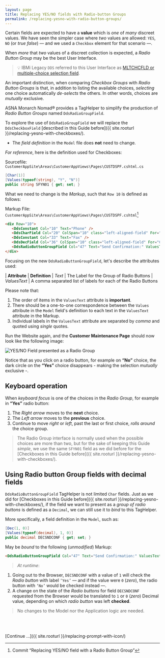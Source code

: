 ```yaml
---
layout: page
title: Replacing YES/NO fields with Radio-button Groups
permalink: /replacing-yesno-with-radio-button-groups/
---
```


Certain fields are expected to have a **value** which is *one* of *many* discreet values. We have seen the simpler case where *two* values are allowed: `YES`, `NO` (or *true* *false*) — and we used a `Checkbox` element for that scenario —.

When *more* that *two* values of a discreet collection is expected, a *Radio Button Group* may be the best User Interface.

>&#128161; IBMi Legacy `DDS` referred to this User Interface as [MLTCHCFLD or multiple-choice selection field](https://www.ibm.com/support/knowledgecenter/en/ssw_ibm_i_72/rzakc/rzakcmstmltchcf.htm).

An important distinction, when comparing *Checkbox Groups* with *Radio Button Groups* is that, in addition to listing the available choices, *selecting* one choice automatically *de-selects* the others. In other words, choices are *mutually* exclusive.

ASNA Monarch Nomad&reg; provides a TagHelper to simplify the production of *Radio Button Groups* named `DdsRadioGroupField`.

To explore the use of `DdsRadioGroupField` we will replace the `DdsCheckboxField`  [described in this Guide before]({{ site.rooturl }}/replacing-yesno-with-checkboxes/).

* The *field definition* in the `Model` file does **not** need to change.

*For reference*, here is the definition used for Checkboxes:

Sourcefile: `CustomerAppSite\Areas\CustomerAppViews\Pages\CUSTDSPF.cshtml.cs`

```cs
[Char(1)]
[Values(typeof(string), "Y", "N")]
public string SFYN01 { get; set; }
```

What we need to change is the *Markup*, such that `Row 10` is defined as follows:

Markup File: `CustomerAppSite\Areas\CustomerAppViews\Pages\CUSTDSPF.cshtml`[^1]

```html
<div Row="10">
   <DdsConstant Col="10" Text="Phone" />
   <DdsCharField Col="20" ColSpan="10" class="left-aligned-field" For="CUSTREC.SFPHONE" VirtualRowCol="14,27"  />
   <DdsConstant Col="33" Text="Fax" />
   <DdsDecField Col="36" ColSpan="10" class="left-aligned-field" For="CUSTREC.SFFAX" VirtualRowCol="13,27" EditWord="(   )   -    " tabIndex=8 />
   <DdsRadioButtonGroupField Col="47" Text="Send Confirmation:" ValuesText="'Yes','No'" For="CUSTREC.SFYN01" VirtualRowCol="18,27" />
</div>
```

Focusing on the new `DdsRadioButtonGroupField`, let's describe the attributes used:

| **Attribute** | **Definition** 
| *Text* | The Label for the Group of Radio Buttons
| *ValuesText* | A comma separated list of labels for each of the Radio Buttons

Please note that:
1. The order of items in the `ValuesText` attribute is **important**.
2. There should be a one-to-one correspondence between the `Values` attribute in the `Model` field's definition to each text in the `ValuesText` attribute in the Markup.
3. Individual labels in the `ValuesText` attribute are separated by *comma* and quoted using *single* quotes.

Run the Website again, and the **Customer Maintenance Page** should now look like the following image:

![YES/NO Field presented as a Radio Group](/images/page-two-radio-grp-01.png/)

Notice that as you click on a radio button, for example on **“No”** choice, the dark circle on the **“Yes”** choice disappears - making the selection *mutually* exclusive -. 

## Keyboard operation

When *keyboard focus* is one of the choices in the *Radio Group*, for example in **“Yes”** radio button:

1. The *Right arrow* moves to the **next** choice.
2. The *Left arrow* moves to the **previous** choice.
3. Continue to move *right* or *left*, past the last or first choice, *rolls around* the choice group.

>The Radio Group interface is normally used when the possible choices are more than two, but for the sake of keeping this Guide *simple*, we use the same `SFYN01` field as we did before for the [Checkboxes in this Guide before]({{ site.rooturl }}/replacing-yesno-with-checkboxes/).
  

## Using Radio button Group fields with decimal fields

`DdsRadioButtonGroupField` TagHelper is not limited `Char` fields. Just as we did for [Checkboxes in this Guide before]({{ site.rooturl }}/replacing-yesno-with-checkboxes/), if the field we want to present as a *group of radio buttons* is defined as a `Decimal`, we can still use it to *bind* to this TagHelper.

More specifically, a field definition in the `Model`, such as:

```cs
[Dec(1, 0)]
[Values(typeof(decimal), 1, 0)]
public decimal DECSNDCONF { get; set; }
```

May be *bound* to the following (*unmodified*) Markup:

```html
<DdsRadioButtonGroupField Col="47" Text="Send Confirmation:" ValuesText="'Yes','No'" For="CUSTREC.DECSNDCONF" VirtualRowCol="18,27" />
```

>*At runtime*:

1. Going out to the Browser, `DECSNDCONF` with a value of `1` will check the *Radio button* with label `‘Yes’` — and if the value were `0` (*zero*), the radio button with `‘No’` would be checked instead —.
2. A change on the state of the *Radio buttons* for field `DECSNDCONF` requested from the Browser would be translated to `1` or `0` (*zero*) Decimal value, depending on which *radio button* was left **checked**.

>No changes to the Model nor the Application logic are needed.

<br>
<br>
<br>
[Continue ...]({{ site.rooturl }}/replacing-prompt-with-icon/)

[^1]: Commit “Replacing YES/NO field with a Radio Button Group”